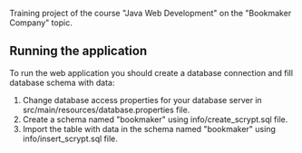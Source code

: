 Training project of the course "Java Web Development" on the "Bookmaker Company" topic.

## Running the application
To run the web application you should create a database connection and fill database schema with data:
1. Change database access properties for your database server in src/main/resources/database.properties file.
2. Create a schema named "bookmaker" using info/create_scrypt.sql file.
3. Import the table with data in the schema named "bookmaker" using info/insert_scrypt.sql file.